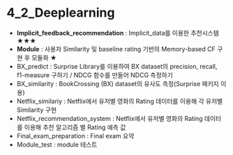 # 4_2_Deeplearning

 - **Implicit_feedback_recommendation** : Implicit_data를 이용한 추천시스템 ★★★
 - **Module** : 사용자 Similarity 및 baseline rating 기반의 Memory-based CF 구현 후 모듈화 ★
 - BX_predict : Surprise Library를 이용하여 BX dataset의 precision, recall, f1-measure 구하기 / NDCG 함수를 만들어 NDCG 측정하기
 - BX_similarity : BookCrossing (BX) dataset의 유사도 측정(Surprise 패키지 이용)
 - Netflix_similariy : Netflix에서 유저별 영화의 Rating 데이터를 이용해 각 유저별 Similarity 구현
 - Netflix_recommendation_system : Netflix에서 유저별 영화의 Rating 데이터를 이용해 추천 알고리즘 별 Rating 예측 값 
 - Final_exam_preparation : Final exam 요약
 - Module_test : module 테스트
 
 
 
 
 
 
